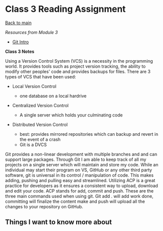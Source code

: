 # Class 3 Reading Assignment

[Back to main](https://michaeldulin.github.io/reading-notes)

*Resources from Module 3* 
- [Git Intro](https://blog.udemy.com/git-tutorial-a-comprehensive-guide/)


**Class 3 Notes**

<p> Using a Version Control System (VCS) is a necessity in the programming world. It provides tools such as project version tracking, the ability to modify other peoples' code and provides backups for files. There are 3 types of VCS that have been used:
</p>

- Local Version Control
  - one database on a local hardrive 

- Centralized Version Control
  - A single server which holds your culminating code 

- Distributed Version Control
  - best: provides mirrored repositories which can backup and revert in the event of a crash 
  - Git is a DVCS

<p> Git provides a non-linear development with multiple branches and and can support large packages. Through Git I am able to keep track of all my projects on a single server which will maintain and store my code. While an individual may start their program on VS, GitHub or any other third party software, git is universal in its control / manipulation of code. This makes adding, pushing and pulling easy and streamlined. Utilizing ACP is a great practice for developers as it ensures a consistent way to upload, download and edit your code. ACP stands for add, commit and push. These are the three main commands used when using git. Git add . will add work done, committing will finalize the content make and push will upload all the changes to your repository on GitHub.  
</p>

## Things I want to know more about
